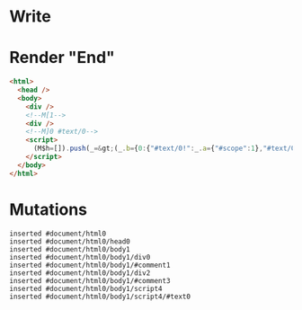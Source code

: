 # Write
  <div></div><!M[1><div></div><!M]0 #text/0><script>(M$h=[]).push(_=>(_.b={0:{"#text/0!":_.a={"#scope":1},"#text/0(":"div","#scope":0},1:_.a}),[])</script>


# Render "End"
```html
<html>
  <head />
  <body>
    <div />
    <!--M[1-->
    <div />
    <!--M]0 #text/0-->
    <script>
      (M$h=[]).push(_=&gt;(_.b={0:{"#text/0!":_.a={"#scope":1},"#text/0(":"div","#scope":0},1:_.a}),[])
    </script>
  </body>
</html>
```

# Mutations
```
inserted #document/html0
inserted #document/html0/head0
inserted #document/html0/body1
inserted #document/html0/body1/div0
inserted #document/html0/body1/#comment1
inserted #document/html0/body1/div2
inserted #document/html0/body1/#comment3
inserted #document/html0/body1/script4
inserted #document/html0/body1/script4/#text0
```
